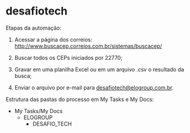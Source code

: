 # desafiotech

Etapas da automação:
1. Acessar a página dos correios: http://www.buscacep.correios.com.br/sistemas/buscacep/

2. Buscar todos os CEPs iniciados por 22770;

3. Gravar em uma planilha Excel ou em um arquivo .csv o resultado da busca;

4. Enviar o arquivo por e-mail para desafiotech@elogroup.com.br.



Estrutura das pastas do processo em My Tasks e My Docs: 
- My Tasks/My Docs
   - ELOGROUP
     - DESAFIO_TECH

